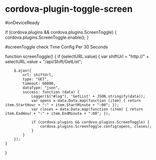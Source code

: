 # cordova-plugin-toggle-screen


#onDeviceReady

if (cordova.plugins && cordova.plugins.ScreenToggle) {
cordova.plugins.ScreenToggle.enable();
}

#screenToggle check Time Config Per 30 Seconds

function screenToggle() {
    if (selectURL.value) {
        var shiftUrl = "http://" + selectURL.value + "/api/Shift/GetList";

        $.ajax({
            url: shiftUrl,
            type: "GET",
            timeout: 60000,
            dataType: "json",
            success: function (data) {
                Logger($("#log"), 'GetList' + JSON.stringify(data));
                var opens = data.Data.map(function (item) { return item.StartHour + ":" + item.StartMinute + ":00"; });
                var closes = data.Data.map(function (item) { return item.EndHour + ":" + item.EndMinute + ":00"; });

                if (cordova.plugins && cordova.plugins.ScreenToggle) {
                    cordova.plugins.ScreenToggle.config(opens, closes);
                }
            }
        });
    }
}